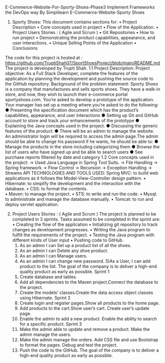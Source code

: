 E-Commerce-Website-For-Sporty-Shoes-Phase3
Implement Frameworks the DevOps way By Simplilearn E-Commerce-Website-Sporty Shoes
1. Sporty Shoes:  This document contains sections for: 
• Project Description 
• Core concepts used in project 
• Flow of the Application. 
• Project Users Stories : ( Agile and Scrum ) 
• Git Repositories 
• How to run project 
• Demonstrating the product capabilities, appearance, and user interactions. 
• Unique Selling Points of the Application • Conclusions

The code for this project is hosted at : https://github.com/TruptiShah07/SportShoesProject/blob/main/README.md
The project is developed by Trupti Shah.
1.1 Project Description:
Project objective: As a Full Stack Developer, complete the features of the application by planning the development and pushing the source code to the GitHub repository.
Background of the problem statement: Sporty Shoes is a company that manufactures and sells sports shoes. They have a walk-in store, and now, they wish to launch their e-commerce portal sportyshoes.com.
You’re asked to develop a prototype of the application. Your manager has set up a meeting where you’re asked to do the following: 
● Presenting the specification document which has the product’s capabilities, appearance, and user interactions
 ● Setting up Git and GitHub account to store and track your enhancements of the prototype 
● Explaining the Java concepts used in the project. 
● Discussing the generic features of the product: 
● There will be an admin to manage the website. An administrator login will be required to access the admin page.The admin should be able to change his password if he wants, he should be able to: ● Manage the products in the store including categorizing them 
● Browse the list of users who have signed up and be able to search users 
● See purchase reports filtered by date and category
1.2 Core concepts used in the project: ->
Used Java Language in Spring Tool Suits. -> File Handling -> Spring framework -> Flow Control -> Recursion -> Exception Handling -> Streams API TECHNOLOGIES AND TOOLS USED:
Spring MVC: to build web applications as it follows the Model-View-Controller design pattern. 
• Hibernate: to simplify the development and the interaction with the database. 
• CSS: to format the contents.  
• Maven: to manage the project. 
• STS: to write and run the code. 
• Mysql: to administrate and manage the database manually.
• Tomcat: to run and deploy servlet application.

2. Project Users Stories : ( Agile and Scrum )
The project is planned to be completed in 3 sprints. Tasks assumed to be completed in the sprint are: • Creating the flow of the application • Initializing git repository to track changes as development progresses. • Writing the Java program to fulfill the requirements of the project. • Testing the Java program with different kinds of User input • Pushing code to GitHub.
    1. As an admin I can Set up a product list of all the shoes. 
    2. As an admin I can Delete any shoe product. 
    3. As an admin I can Manage users. 
    4. As an admin I can change new password. 5)As a User, I can add product to the list. The goal of the company is to deliver a high-end quality product as early as possible. 
Sprint 1
    1. Create database and tables. 
    2. Add all dependencies to the Maven project.Connect the database to the project. 
    3. Create the models’ classes.Create the data access object classes using Hibernate. Sprint 2 
    4. Create login and register pages.Show all products to the home page. 
    5. Add products to the cart.Show user’s cart. Create user’s update page. 
    6. Enable the admin to add a new product. Enable the ability to search for a specific product. Sprint 3 
    7. Make the admin able to update and remove a product. Make the admin manage the users. 
    8. Make the admin manage the orders. Add CSS file and use Bootstrap to format the pages. Debug and test the project. 
    9. Push the code to the GitHub. The goal of the company is to deliver a high-end quality product as early as possible.
